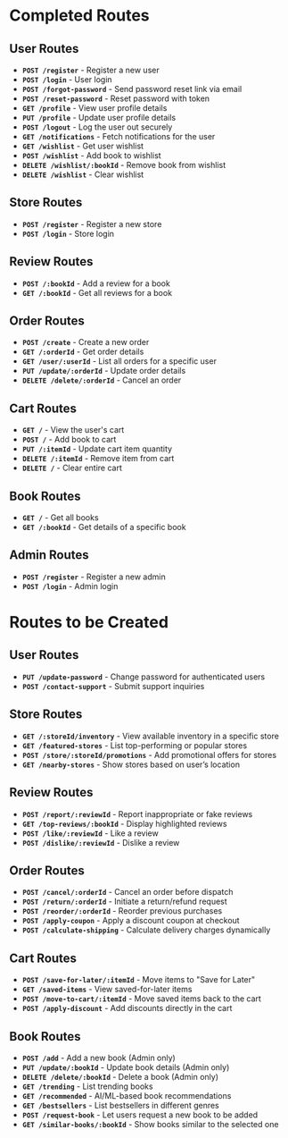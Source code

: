 # Completed Routes

## User Routes
- **`POST /register`** - Register a new user
- **`POST /login`** - User login
- **`POST /forgot-password`** - Send password reset link via email
- **`POST /reset-password`** - Reset password with token
- **`GET /profile`** - View user profile details
- **`PUT /profile`** - Update user profile details
- **`POST /logout`** - Log the user out securely
- **`GET /notifications`** - Fetch notifications for the user
- **`GET /wishlist`** - Get user wishlist
- **`POST /wishlist`** - Add book to wishlist
- **`DELETE /wishlist/:bookId`** - Remove book from wishlist
- **`DELETE /wishlist`** - Clear wishlist

## Store Routes
- **`POST /register`** - Register a new store
- **`POST /login`** - Store login

## Review Routes
- **`POST /:bookId`** - Add a review for a book
- **`GET /:bookId`** - Get all reviews for a book

## Order Routes
- **`POST /create`** - Create a new order
- **`GET /:orderId`** - Get order details
- **`GET /user/:userId`** - List all orders for a specific user
- **`PUT /update/:orderId`** - Update order details
- **`DELETE /delete/:orderId`** - Cancel an order

## Cart Routes
- **`GET /`** - View the user's cart
- **`POST /`** - Add book to cart
- **`PUT /:itemId`** - Update cart item quantity
- **`DELETE /:itemId`** - Remove item from cart
- **`DELETE /`** - Clear entire cart

## Book Routes
- **`GET /`** - Get all books
- **`GET /:bookId`** - Get details of a specific book

## Admin Routes
- **`POST /register`** - Register a new admin
- **`POST /login`** - Admin login

# Routes to be Created

## User Routes
- **`PUT /update-password`** - Change password for authenticated users
- **`POST /contact-support`** - Submit support inquiries

## Store Routes
- **`GET /:storeId/inventory`** - View available inventory in a specific store
- **`GET /featured-stores`** - List top-performing or popular stores
- **`POST /store/:storeId/promotions`** - Add promotional offers for stores
- **`GET /nearby-stores`** - Show stores based on user’s location

## Review Routes
- **`POST /report/:reviewId`** - Report inappropriate or fake reviews
- **`GET /top-reviews/:bookId`** - Display highlighted reviews
- **`POST /like/:reviewId`** - Like a review
- **`POST /dislike/:reviewId`** - Dislike a review

## Order Routes
- **`POST /cancel/:orderId`** - Cancel an order before dispatch
- **`POST /return/:orderId`** - Initiate a return/refund request
- **`POST /reorder/:orderId`** - Reorder previous purchases
- **`POST /apply-coupon`** - Apply a discount coupon at checkout
- **`POST /calculate-shipping`** - Calculate delivery charges dynamically

## Cart Routes
- **`POST /save-for-later/:itemId`** - Move items to "Save for Later"
- **`GET /saved-items`** - View saved-for-later items
- **`POST /move-to-cart/:itemId`** - Move saved items back to the cart
- **`POST /apply-discount`** - Add discounts directly in the cart

## Book Routes
- **`POST /add`** - Add a new book (Admin only)
- **`PUT /update/:bookId`** - Update book details (Admin only)
- **`DELETE /delete/:bookId`** - Delete a book (Admin only)
- **`GET /trending`** - List trending books
- **`GET /recommended`** - AI/ML-based book recommendations
- **`GET /bestsellers`** - List bestsellers in different genres
- **`POST /request-book`** - Let users request a new book to be added
- **`GET /similar-books/:bookId`** - Show books similar to the selected one


